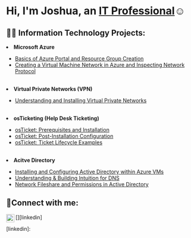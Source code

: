 <h1>Hi, I'm Joshua, an <a href="https://linkedin.com">IT Professional</a>☺</h1>

<h2>👨‍💻 Information Technology Projects:</h2>

<li><b>Microsoft Azure</b></li>
  <ul>
  <li><a href = "https://github.com/joshuafinchCC/azure-portal/tree/main">Basics of Azure Portal and Resource Group Creation</a></li>
  <li><a href = "">Creating a Virtual Machine Network in Azure and Inspecting Network Protocol</a></li>
  </ul>
  <br>
<li><b>Virtual Private Networks (VPN)</b></li>
<ul>
  <li><a href = "">Understanding and Installing Virtual Private Networks</a></li>
</ul>
<br>
<li><b>osTicketing (Help Desk Ticketing)</b></li>
  <ul>
  <li><a href = "">osTicket: Prerequisites and Installation</a></li>
  <li><a href = "">osTicket: Post-Installation Configuration</a></li>
  <li><a href = "">osTicket: Ticket Lifecycle Examples</a></li>
  </ul>
  <br>
<li><b>Acitve Directory</b>
</li>
  <ul>
  <li><a href = "">Installing and Configuring Active Directory within Azure VMs</a></li>
  <li><a href = "">Understanding & Building Intuition for DNS</a></li>
  <li><a href = "">Network Fileshare and Permissions in Active Directory</a></li>
  </ul>

<h2>🤳Connect with me:</h2>

[<img align="left" alt="Josh | LinkedIn" width="22px" src="https://cdn.jsdelivr.net/npm/simple-icons@v3/icons/linkedin.svg" />][linkedin]

[linkedin]: 
